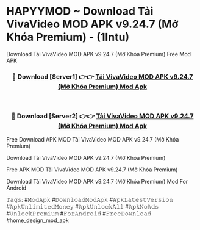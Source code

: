 # HAPYYMOD ~ Download Tải VivaVideo MOD APK v9.24.7 (Mở Khóa Premium) - (1lntu)
Download Tải VivaVideo MOD APK v9.24.7 (Mở Khóa Premium) Free Mod APK

<div align="center">
<h3>🔴 Download [Server1] 👉👉 <a href="https://apk-comot.site?title=Tải_VivaVideo_MOD_APK_v9.24.7_(Mở_Khóa_Premium)">Tải VivaVideo MOD APK v9.24.7 (Mở Khóa Premium) Mod Apk</a></h3><br>

<h3>🔴 Download [Server2] 👉👉 <a href="https://apk-comot.site?title=Tải_VivaVideo_MOD_APK_v9.24.7_(Mở_Khóa_Premium)">Tải VivaVideo MOD APK v9.24.7 (Mở Khóa Premium) Mod Apk</a></h3>
</div>


Free Download APK MOD Tải VivaVideo MOD APK v9.24.7 (Mở Khóa Premium)

Download Tải VivaVideo MOD APK v9.24.7 (Mở Khóa Premium) 

Free APK MOD Tải VivaVideo MOD APK v9.24.7 (Mở Khóa Premium) 

Download Tải VivaVideo MOD APK v9.24.7 (Mở Khóa Premium) Mod For Android

𝚃𝚊𝚐𝚜: #𝙼𝚘𝚍𝙰𝚙𝚔 #𝙳𝚘𝚠𝚗𝚕𝚘𝚊𝚍𝙼𝚘𝚍𝙰𝚙𝚔 #𝙰𝚙𝚔𝙻𝚊𝚝𝚎𝚜𝚝𝚅𝚎𝚛𝚜𝚒𝚘𝚗 #𝙰𝚙𝚔𝚄𝚗𝚕𝚒𝚖𝚒𝚝𝚎𝚍𝙼𝚘𝚗𝚎𝚢 #𝙰𝚙𝚔𝚄𝚗𝚕𝚘𝚌𝚔𝙰𝚕𝚕 #𝙰𝚙𝚔𝙽𝚘𝙰𝚍𝚜 #𝚄𝚗𝚕𝚘𝚌𝚔𝙿𝚛𝚎𝚖𝚒𝚞𝚖 #𝙵𝚘𝚛𝙰𝚗𝚍𝚛𝚘𝚒𝚍 #𝙵𝚛𝚎𝚎𝙳𝚘𝚠𝚗𝚕𝚘𝚊𝚍 #home_design_mod_apk